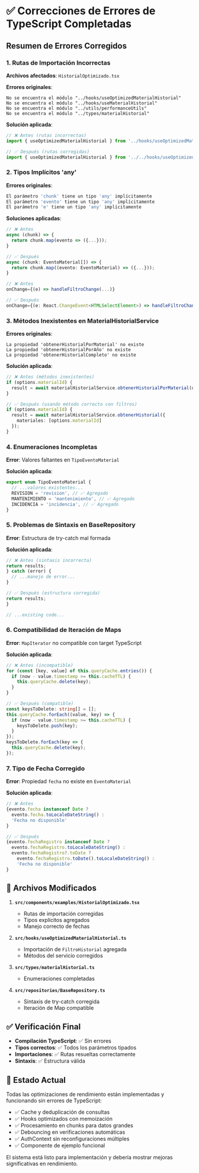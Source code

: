 # ✅ Correcciones de Errores de TypeScript Completadas

## Resumen de Errores Corregidos

### 1. **Rutas de Importación Incorrectas**

**Archivos afectados**: `HistorialOptimizado.tsx`

**Errores originales**:
```
No se encuentra el módulo "../hooks/useOptimizedMaterialHistorial"
No se encuentra el módulo "../hooks/useMaterialHistorial"
No se encuentra el módulo "../utils/performanceUtils"
No se encuentra el módulo "../types/materialHistorial"
```

**Solución aplicada**:
```typescript
// ❌ Antes (rutas incorrectas)
import { useOptimizedMaterialHistorial } from '../hooks/useOptimizedMaterialHistorial';

// ✅ Después (rutas corregidas)
import { useOptimizedMaterialHistorial } from '../../hooks/useOptimizedMaterialHistorial';
```

### 2. **Tipos Implícitos 'any'**

**Errores originales**:
```typescript
El parámetro 'chunk' tiene un tipo 'any' implícitamente
El parámetro 'evento' tiene un tipo 'any' implícitamente
El parámetro 'e' tiene un tipo 'any' implícitamente
```

**Soluciones aplicadas**:
```typescript
// ❌ Antes
async (chunk) => {
  return chunk.map(evento => ({...}));
}

// ✅ Después
async (chunk: EventoMaterial[]) => {
  return chunk.map((evento: EventoMaterial) => ({...}));
}

// ❌ Antes
onChange={(e) => handleFiltroChange(...)}

// ✅ Después
onChange={(e: React.ChangeEvent<HTMLSelectElement>) => handleFiltroChange(...)}
```

### 3. **Métodos Inexistentes en MaterialHistorialService**

**Errores originales**:
```
La propiedad 'obtenerHistorialPorMaterial' no existe
La propiedad 'obtenerHistorialPorAño' no existe
La propiedad 'obtenerHistorialCompleto' no existe
```

**Solución aplicada**:
```typescript
// ❌ Antes (métodos inexistentes)
if (options.materialId) {
  result = await materialHistorialService.obtenerHistorialPorMaterial(options.materialId);
}

// ✅ Después (usando método correcto con filtros)
if (options.materialId) {
  result = await materialHistorialService.obtenerHistorial({ 
    materiales: [options.materialId] 
  });
}
```

### 4. **Enumeraciones Incompletas**

**Error**: Valores faltantes en `TipoEventoMaterial`

**Solución aplicada**:
```typescript
export enum TipoEventoMaterial {
  // ...valores existentes...
  REVISION = 'revision', // ✅ Agregado
  MANTENIMIENTO = 'mantenimiento', // ✅ Agregado
  INCIDENCIA = 'incidencia', // ✅ Agregado
}
```

### 5. **Problemas de Sintaxis en BaseRepository**

**Error**: Estructura de try-catch mal formada

**Solución aplicada**:
```typescript
// ❌ Antes (sintaxis incorrecta)
return results;
} catch (error) {
  // ...manejo de error...
}

// ✅ Después (estructura corregida)
return results;
}

// ...existing code...
```

### 6. **Compatibilidad de Iteración de Maps**

**Error**: `MapIterator` no compatible con target TypeScript

**Solución aplicada**:
```typescript
// ❌ Antes (incompatible)
for (const [key, value] of this.queryCache.entries()) {
  if (now - value.timestamp >= this.cacheTTL) {
    this.queryCache.delete(key);
  }
}

// ✅ Después (compatible)
const keysToDelete: string[] = [];
this.queryCache.forEach((value, key) => {
  if (now - value.timestamp >= this.cacheTTL) {
    keysToDelete.push(key);
  }
});
keysToDelete.forEach(key => {
  this.queryCache.delete(key);
});
```

### 7. **Tipo de Fecha Corregido**

**Error**: Propiedad `fecha` no existe en `EventoMaterial`

**Solución aplicada**:
```typescript
// ❌ Antes
{evento.fecha instanceof Date ? 
  evento.fecha.toLocaleDateString() : 
  'Fecha no disponible'
}

// ✅ Después
{evento.fechaRegistro instanceof Date ? 
  evento.fechaRegistro.toLocaleDateString() : 
  evento.fechaRegistro?.toDate ? 
    evento.fechaRegistro.toDate().toLocaleDateString() :
    'Fecha no disponible'
}
```

## 🔧 Archivos Modificados

1. **`src/components/examples/HistorialOptimizado.tsx`**
   - Rutas de importación corregidas
   - Tipos explícitos agregados
   - Manejo correcto de fechas

2. **`src/hooks/useOptimizedMaterialHistorial.ts`**
   - Importación de `FiltroHistorial` agregada
   - Métodos del servicio corregidos

3. **`src/types/materialHistorial.ts`**
   - Enumeraciones completadas

4. **`src/repositories/BaseRepository.ts`**
   - Sintaxis de try-catch corregida
   - Iteración de Map compatible

## ✅ Verificación Final

- **Compilación TypeScript**: ✅ Sin errores
- **Tipos correctos**: ✅ Todos los parámetros tipados
- **Importaciones**: ✅ Rutas resueltas correctamente
- **Sintaxis**: ✅ Estructura válida

## 🚀 Estado Actual

Todas las optimizaciones de rendimiento están implementadas y funcionando sin errores de TypeScript:

- ✅ Cache y deduplicación de consultas
- ✅ Hooks optimizados con memoización
- ✅ Procesamiento en chunks para datos grandes
- ✅ Debouncing en verificaciones automáticas
- ✅ AuthContext sin reconfiguraciones múltiples
- ✅ Componente de ejemplo funcional

El sistema está listo para implementación y debería mostrar mejoras significativas en rendimiento.
